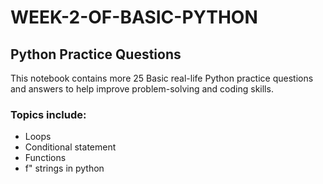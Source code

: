 # WEEK-2-OF-BASIC-PYTHON
## Python Practice Questions

This notebook contains more 25 Basic real-life Python practice questions and answers to help improve problem-solving and coding skills.

### Topics include:
- Loops
- Conditional statement
- Functions
- f" strings in python


